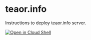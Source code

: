 # teaor.info

Instructions to deploy teaor.info server.

[![Open in Cloud Shell](http://gstatic.com/cloudssh/images/open-btn.svg)](https://console.cloud.google.com/cloudshell/open?git_repo=https%3A%2F%2Fgithub.com%2FZotyaNET%2Fgcp-vpn&page=editor)
